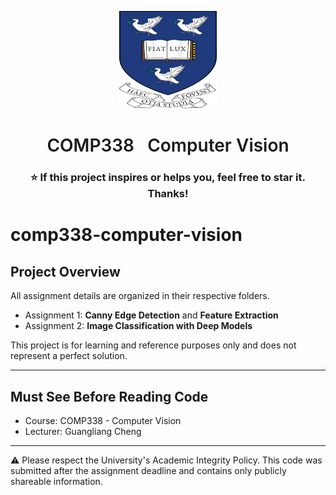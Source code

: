 <p align="center">
  <a href="https://www.liverpool.ac.uk/" target="blank">
    <img src="Liverpool_logo.png" alt="Logo" width="156" height="156">
  </a>
</p>

<h1 align="center" style="font-weight: 600">COMP338 &nbsp;&nbsp;Computer Vision</h1>
<h3 align="center">⭐ If this project inspires or helps you, feel free to star it. Thanks!</h3>

# comp338-computer-vision

## Project Overview

All assignment details are organized in their respective folders.  
- Assignment 1: **Canny Edge Detection** and **Feature Extraction**  
- Assignment 2: **Image Classification with Deep Models**

This project is for learning and reference purposes only and does not represent a perfect solution.

---

## Must See Before Reading Code

* Course: COMP338 - Computer Vision
* Lecturer: Guangliang Cheng

---

⚠ Please respect the University's Academic Integrity Policy. This code was submitted after the assignment deadline and contains only publicly shareable information.
